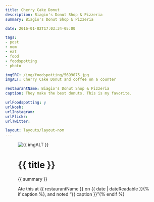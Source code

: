 ```yaml
---
title: Cherry Cake Donut
description: Biagio's Donut Shop & Pizzeria
summary: Biagio's Donut Shop & Pizzeria

date: 2016-01-02T17:03:34-05:00

tags:
- post
- nom
- eat
- food
- foodspotting
- photo

imgSRC: /img/foodspotting/5699075.jpg
imgALT: Cherry Cake Donut and coffee on a counter

restaurantName: Biagio's Donut Shop & Pizzeria
caption: They make the best donuts. This is my favorite.

urlFoodspotting: y
urlNosh: 
urlInstagram: 
urlFlickr:
urlTwitter: 

layout: layouts/layout-nom
---
```

<figure class="nom">
	<img class="u-photo img-border" src="{{ imgSRC }}" alt="{{ imgALT }}">
	<figcaption>
		<h1 class="title p-name">{{ title }}</h1>
		<p class="summary">{{ summary }}</p>
		<p>Ate this at {{ restaurantName }} on <time class="dt-published" datetime="{{ date | dateIso }}">{{ date | dateReadable }}</time>{% if caption %}, and noted <q class="caption">{{ caption }}</q>{% endif %}
	</figcaption>
</figure>